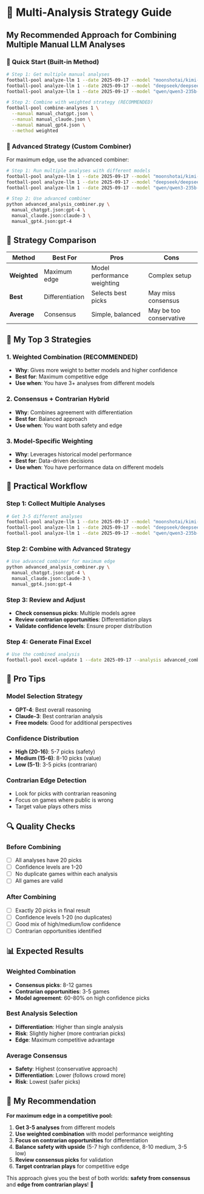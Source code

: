 # 🎯 Multi-Analysis Strategy Guide

## **My Recommended Approach for Combining Multiple Manual LLM Analyses**

### **🚀 Quick Start (Built-in Method)**

```bash
# Step 1: Get multiple manual analyses
football-pool analyze-llm 1 --date 2025-09-17 --model "moonshotai/kimi-k2:free"
football-pool analyze-llm 1 --date 2025-09-17 --model "deepseek/deepseek-chat-v3.1:free"
football-pool analyze-llm 1 --date 2025-09-17 --model "qwen/qwen3-235b-a22b:free"

# Step 2: Combine with weighted strategy (RECOMMENDED)
football-pool combine-analyses 1 \
  --manual manual_chatgpt.json \
  --manual manual_claude.json \
  --manual manual_gpt4.json \
  --method weighted
```

### **🎯 Advanced Strategy (Custom Combiner)**

For maximum edge, use the advanced combiner:

```bash
# Step 1: Run multiple analyses with different models
football-pool analyze-llm 1 --date 2025-09-17 --model "moonshotai/kimi-k2:free"
football-pool analyze-llm 1 --date 2025-09-17 --model "deepseek/deepseek-chat-v3.1:free"
football-pool analyze-llm 1 --date 2025-09-17 --model "qwen/qwen3-235b-a22b:free"

# Step 2: Use advanced combiner
python advanced_analysis_combiner.py \
  manual_chatgpt.json:gpt-4 \
  manual_claude.json:claude-3 \
  manual_gpt4.json:gpt-4
```

## **🧠 Strategy Comparison**

| Method | Best For | Pros | Cons |
|--------|----------|------|------|
| **Weighted** | Maximum edge | Model performance weighting | Complex setup |
| **Best** | Differentiation | Selects best picks | May miss consensus |
| **Average** | Consensus | Simple, balanced | May be too conservative |

## **🎯 My Top 3 Strategies**

### **1. Weighted Combination (RECOMMENDED)**
- **Why**: Gives more weight to better models and higher confidence
- **Best for**: Maximum competitive edge
- **Use when**: You have 3+ analyses from different models

### **2. Consensus + Contrarian Hybrid**
- **Why**: Combines agreement with differentiation
- **Best for**: Balanced approach
- **Use when**: You want both safety and edge

### **3. Model-Specific Weighting**
- **Why**: Leverages historical model performance
- **Best for**: Data-driven decisions
- **Use when**: You have performance data on different models

## **🚀 Practical Workflow**

### **Step 1: Collect Multiple Analyses**
```bash
# Get 3-5 different analyses
football-pool analyze-llm 1 --date 2025-09-17 --model "moonshotai/kimi-k2:free"
football-pool analyze-llm 1 --date 2025-09-17 --model "deepseek/deepseek-chat-v3.1:free"
football-pool analyze-llm 1 --date 2025-09-17 --model "qwen/qwen3-235b-a22b:free"
```

### **Step 2: Combine with Advanced Strategy**
```bash
# Use advanced combiner for maximum edge
python advanced_analysis_combiner.py \
  manual_chatgpt.json:gpt-4 \
  manual_claude.json:claude-3 \
  manual_gpt4.json:gpt-4
```

### **Step 3: Review and Adjust**
- **Check consensus picks**: Multiple models agree
- **Review contrarian opportunities**: Differentiation plays
- **Validate confidence levels**: Ensure proper distribution

### **Step 4: Generate Final Excel**
```bash
# Use the combined analysis
football-pool excel-update 1 --date 2025-09-17 --analysis advanced_combined_analysis.json
```

## **🎯 Pro Tips**

### **Model Selection Strategy**
- **GPT-4**: Best overall reasoning
- **Claude-3**: Best contrarian analysis
- **Free models**: Good for additional perspectives

### **Confidence Distribution**
- **High (20-16)**: 5-7 picks (safety)
- **Medium (15-6)**: 8-10 picks (value)
- **Low (5-1)**: 3-5 picks (contrarian)

### **Contrarian Edge Detection**
- Look for picks with contrarian reasoning
- Focus on games where public is wrong
- Target value plays others miss

## **🔍 Quality Checks**

### **Before Combining**
- [ ] All analyses have 20 picks
- [ ] Confidence levels are 1-20
- [ ] No duplicate games within each analysis
- [ ] All games are valid

### **After Combining**
- [ ] Exactly 20 picks in final result
- [ ] Confidence levels 1-20 (no duplicates)
- [ ] Good mix of high/medium/low confidence
- [ ] Contrarian opportunities identified

## **📊 Expected Results**

### **Weighted Combination**
- **Consensus picks**: 8-12 games
- **Contrarian opportunities**: 3-5 games
- **Model agreement**: 60-80% on high confidence picks

### **Best Analysis Selection**
- **Differentiation**: Higher than single analysis
- **Risk**: Slightly higher (more contrarian picks)
- **Edge**: Maximum competitive advantage

### **Average Consensus**
- **Safety**: Highest (conservative approach)
- **Differentiation**: Lower (follows crowd more)
- **Risk**: Lowest (safer picks)

## **🎯 My Recommendation**

**For maximum edge in a competitive pool:**

1. **Get 3-5 analyses** from different models
2. **Use weighted combination** with model performance weighting
3. **Focus on contrarian opportunities** for differentiation
4. **Balance safety with upside** (5-7 high confidence, 8-10 medium, 3-5 low)
5. **Review consensus picks** for validation
6. **Target contrarian plays** for competitive edge

This approach gives you the best of both worlds: **safety from consensus** and **edge from contrarian plays**! 🎯
